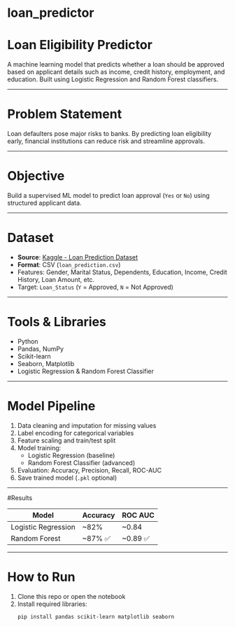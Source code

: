 # loan_predictor
# Loan Eligibility Predictor

A machine learning model that predicts whether a loan should be approved based on applicant details such as income, credit history, employment, and education. Built using Logistic Regression and Random Forest classifiers.

---

# Problem Statement

Loan defaulters pose major risks to banks. By predicting loan eligibility early, financial institutions can reduce risk and streamline approvals.

---

# Objective

Build a supervised ML model to predict loan approval (`Yes` or `No`) using structured applicant data.

---

# Dataset

- **Source**: [Kaggle - Loan Prediction Dataset](https://www.kaggle.com/datasets/dipam7/loan-prediction-problem-dataset)
- **Format**: CSV (`loan_prediction.csv`)
- Features: Gender, Marital Status, Dependents, Education, Income, Credit History, Loan Amount, etc.
- Target: `Loan_Status` (`Y` = Approved, `N` = Not Approved)

---

# Tools & Libraries

- Python  
- Pandas, NumPy  
- Scikit-learn  
- Seaborn, Matplotlib  
- Logistic Regression & Random Forest Classifier

---

# Model Pipeline

1. Data cleaning and imputation for missing values  
2. Label encoding for categorical variables  
3. Feature scaling and train/test split  
4. Model training:
   - Logistic Regression (baseline)
   - Random Forest Classifier (advanced)
5. Evaluation: Accuracy, Precision, Recall, ROC-AUC  
6. Save trained model (`.pkl` optional)

---

#Results

| Model              | Accuracy | ROC AUC |
|-------------------|----------|---------|
| Logistic Regression | ~82%    | ~0.84   |
| Random Forest       | ~87% ✅ | ~0.89 ✅ |

---

# How to Run

1. Clone this repo or open the notebook
2. Install required libraries:
   ```bash
   pip install pandas scikit-learn matplotlib seaborn
